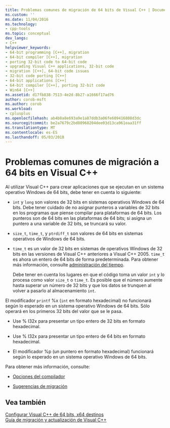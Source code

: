 ```yaml
---
title: Problemas comunes de migración de 64 bits de Visual C++ | Documentos de Microsoft
ms.custom: ''
ms.date: 11/04/2016
ms.technology:
- cpp-tools
ms.topic: conceptual
dev_langs:
- C++
helpviewer_keywords:
- 64-bit programming [C++], migration
- 64-bit compiler [C++], migration
- porting 32-bit code to 64-bit code
- upgrading Visual C++ applications, 32-bit code
- migration [C++], 64-bit code issues
- 32-bit code porting [C++]
- 64-bit applications [C++]
- 64-bit compiler [C++], porting 32-bit code
- Win64 [C++]
ms.assetid: d17fb838-7513-4e2d-8b27-a1666f17ad76
author: corob-msft
ms.author: corob
ms.workload:
- cplusplus
ms.openlocfilehash: ab4b8a8e693a9e1a87ddb3a06fe609416808d3dc
ms.sourcegitcommit: be2a7679c2bd80968204dee03d13ca961eaa31ff
ms.translationtype: MT
ms.contentlocale: es-ES
ms.lasthandoff: 05/03/2018
---
```

# <a name="common-visual-c-64-bit-migration-issues"></a>Problemas comunes de migración a 64 bits en Visual C++

Al utilizar Visual C++ para crear aplicaciones que se ejecutan en un sistema operativo Windows de 64 bits, debe tener en cuenta lo siguiente:  
  
-   `int` y `long` son valores de 32 bits en sistemas operativos Windows de 64 bits. Debe tener cuidado de no asignar punteros a variables de 32 bits en los programas que piense compilar para plataformas de 64 bits. Los punteros son de 64 bits en las plataformas de 64 bits; si asigna un puntero a una variable de 32 bits, se truncará su valor.  
  
-   `size_t`, `time_t`, y `ptrdiff_t` son valores de 64 bits en sistemas operativos de Windows de 64 bits.  
  
-   `time_t` es un valor de 32 bits en sistemas de operativos Windows de 32 bits en las versiones de Visual C++ anteriores a Visual C++ 2005. `time_t` es ahora un entero de 64 bits de forma predeterminada. Para obtener más información, consulte [administración del tiempo](../c-runtime-library/time-management.md).  
  
     Debe tener en cuenta los lugares en que el código toma un valor `int` y lo procesa como valor `size_t` o `time_t`. Es posible que el número aumente hasta superar un número de 32 bits y que los datos se trunquen al volver a pasarlo al almacenamiento `int`.  
  
El modificador `printf` %x (`int` en formato hexadecimal) no funcionará según lo esperado en un sistema operativo Windows de 64 bits. Sólo operará en los primeros 32 bits del valor que se le pasa.  
  
-   Use % I32x para presentar un tipo entero de 32 bits en formato hexadecimal.  
  
-   Use % I32x para presentar un tipo entero de 64 bits en formato hexadecimal.  
  
-   El modificador %p (un puntero en formato hexadecimal) funcionará según lo esperado en un sistema operativo Windows de 64 bits.  
  
Para obtener más información, consulte:  
  
-   [Opciones del compilador](../build/reference/compiler-options.md)  
  
-   [Sugerencias de migración](http://msdn.microsoft.com/library/windows/desktop/aa384214)  
  
## <a name="see-also"></a>Vea también  

[Configurar Visual C++ de 64 bits, x64 destinos](../build/configuring-programs-for-64-bit-visual-cpp.md)   
[Guía de migración y actualización de Visual C++](../porting/visual-cpp-porting-and-upgrading-guide.md)